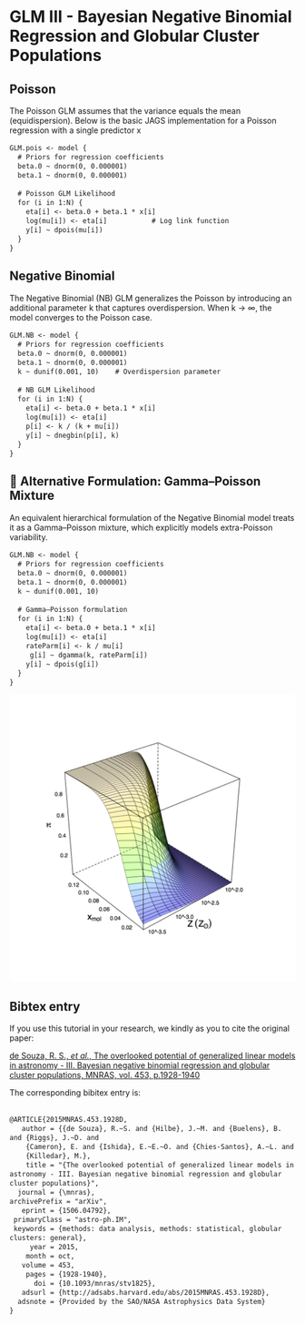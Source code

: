 
# GLM III - Bayesian Negative Binomial Regression and Globular Cluster Populations

## Poisson 

The Poisson GLM assumes that the variance equals the mean (equidispersion).
Below is the basic JAGS implementation for a Poisson regression with a single predictor x

```
GLM.pois <- model {
  # Priors for regression coefficients
  beta.0 ~ dnorm(0, 0.000001)
  beta.1 ~ dnorm(0, 0.000001)
  
  # Poisson GLM Likelihood
  for (i in 1:N) {
    eta[i] <- beta.0 + beta.1 * x[i]
    log(mu[i]) <- eta[i]           # Log link function
    y[i] ~ dpois(mu[i])
  }
}
```

## Negative Binomial

The Negative Binomial (NB) GLM generalizes the Poisson by introducing an additional parameter k that captures overdispersion.
When k → ∞, the model converges to the Poisson case.

```
GLM.NB <- model {
  # Priors for regression coefficients
  beta.0 ~ dnorm(0, 0.000001)
  beta.1 ~ dnorm(0, 0.000001)
  k ~ dunif(0.001, 10)    # Overdispersion parameter
  
  # NB GLM Likelihood
  for (i in 1:N) {
    eta[i] <- beta.0 + beta.1 * x[i]
    log(mu[i]) <- eta[i]
    p[i] <- k / (k + mu[i])
    y[i] ~ dnegbin(p[i], k)
  }
}
```

## 🧩 Alternative Formulation: Gamma–Poisson Mixture
An equivalent hierarchical formulation of the Negative Binomial model treats it as a Gamma–Poisson mixture, which explicitly models extra-Poisson variability.

```
GLM.NB <- model {
  # Priors for regression coefficients
  beta.0 ~ dnorm(0, 0.000001)
  beta.1 ~ dnorm(0, 0.000001)
  k ~ dunif(0.001, 10)
  
  # Gamma–Poisson formulation
  for (i in 1:N) {
    eta[i] <- beta.0 + beta.1 * x[i]
    log(mu[i]) <- eta[i]
    rateParm[i] <- k / mu[i]
     g[i] ~ dgamma(k, rateParm[i])
    y[i] ~ dpois(g[i])
  }
}

```
![Example figure](https://github.com/COINtoolbox/GLM_Tutorial/blob/master/Count/figures/logit3D.png)

## Bibtex entry

If you use this tutorial in your research, we kindly as you to cite the original paper:

[de Souza, R. S.,  *et al.*,  The overlooked potential of generalized linear models in astronomy - III. Bayesian negative binomial regression and globular cluster populations, MNRAS, vol. 453, p.1928-1940](http://adsabs.harvard.edu/abs/2015MNRAS.453.1928D)

The corresponding bibitex entry is:

```

@ARTICLE{2015MNRAS.453.1928D,
   author = {{de Souza}, R.~S. and {Hilbe}, J.~M. and {Buelens}, B. and {Riggs}, J.~D. and 
	{Cameron}, E. and {Ishida}, E.~E.~O. and {Chies-Santos}, A.~L. and 
	{Killedar}, M.},
    title = "{The overlooked potential of generalized linear models in astronomy - III. Bayesian negative binomial regression and globular cluster populations}",
  journal = {\mnras},
archivePrefix = "arXiv",
   eprint = {1506.04792},
 primaryClass = "astro-ph.IM",
 keywords = {methods: data analysis, methods: statistical, globular clusters: general},
     year = 2015,
    month = oct,
   volume = 453,
    pages = {1928-1940},
      doi = {10.1093/mnras/stv1825},
   adsurl = {http://adsabs.harvard.edu/abs/2015MNRAS.453.1928D},
  adsnote = {Provided by the SAO/NASA Astrophysics Data System}
}
```


